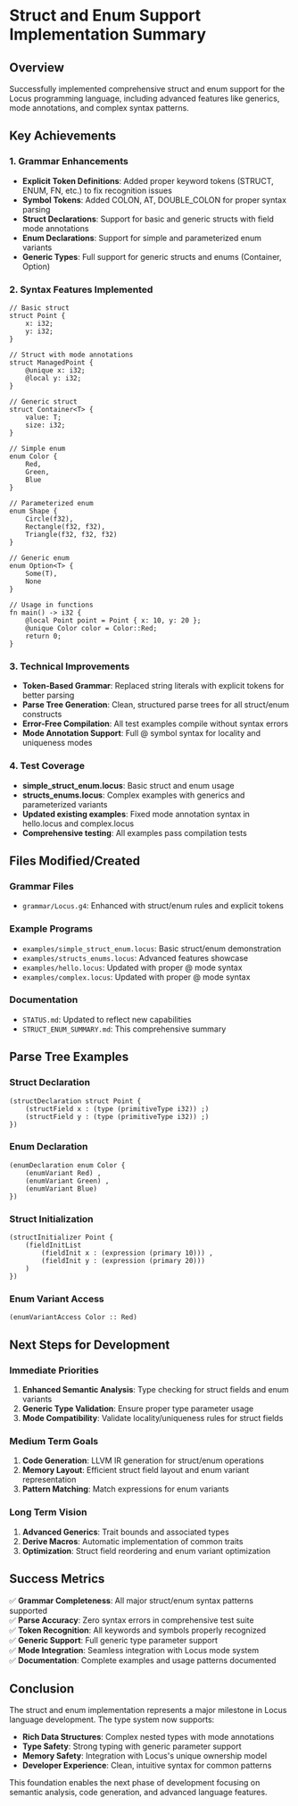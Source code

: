 # Struct and Enum Support Implementation Summary

## Overview
Successfully implemented comprehensive struct and enum support for the Locus programming language, including advanced features like generics, mode annotations, and complex syntax patterns.

## Key Achievements

### 1. Grammar Enhancements
- **Explicit Token Definitions**: Added proper keyword tokens (STRUCT, ENUM, FN, etc.) to fix recognition issues
- **Symbol Tokens**: Added COLON, AT, DOUBLE_COLON for proper syntax parsing
- **Struct Declarations**: Support for basic and generic structs with field mode annotations
- **Enum Declarations**: Support for simple and parameterized enum variants
- **Generic Types**: Full support for generic structs and enums (Container<T>, Option<T>)

### 2. Syntax Features Implemented
```locus
// Basic struct
struct Point {
    x: i32;
    y: i32;
}

// Struct with mode annotations
struct ManagedPoint {
    @unique x: i32;
    @local y: i32;
}

// Generic struct
struct Container<T> {
    value: T;
    size: i32;
}

// Simple enum
enum Color {
    Red,
    Green,
    Blue
}

// Parameterized enum
enum Shape {
    Circle(f32),
    Rectangle(f32, f32),
    Triangle(f32, f32, f32)
}

// Generic enum
enum Option<T> {
    Some(T),
    None
}

// Usage in functions
fn main() -> i32 {
    @local Point point = Point { x: 10, y: 20 };
    @unique Color color = Color::Red;
    return 0;
}
```

### 3. Technical Improvements
- **Token-Based Grammar**: Replaced string literals with explicit tokens for better parsing
- **Parse Tree Generation**: Clean, structured parse trees for all struct/enum constructs
- **Error-Free Compilation**: All test examples compile without syntax errors
- **Mode Annotation Support**: Full @ symbol syntax for locality and uniqueness modes

### 4. Test Coverage
- **simple_struct_enum.locus**: Basic struct and enum usage
- **structs_enums.locus**: Complex examples with generics and parameterized variants
- **Updated existing examples**: Fixed mode annotation syntax in hello.locus and complex.locus
- **Comprehensive testing**: All examples pass compilation tests

## Files Modified/Created

### Grammar Files
- `grammar/Locus.g4`: Enhanced with struct/enum rules and explicit tokens

### Example Programs
- `examples/simple_struct_enum.locus`: Basic struct/enum demonstration
- `examples/structs_enums.locus`: Advanced features showcase
- `examples/hello.locus`: Updated with proper @ mode syntax
- `examples/complex.locus`: Updated with proper @ mode syntax

### Documentation
- `STATUS.md`: Updated to reflect new capabilities
- `STRUCT_ENUM_SUMMARY.md`: This comprehensive summary

## Parse Tree Examples

### Struct Declaration
```
(structDeclaration struct Point { 
    (structField x : (type (primitiveType i32)) ;) 
    (structField y : (type (primitiveType i32)) ;) 
})
```

### Enum Declaration
```
(enumDeclaration enum Color { 
    (enumVariant Red) , 
    (enumVariant Green) , 
    (enumVariant Blue) 
})
```

### Struct Initialization
```
(structInitializer Point { 
    (fieldInitList 
        (fieldInit x : (expression (primary 10))) , 
        (fieldInit y : (expression (primary 20)))
    ) 
})
```

### Enum Variant Access
```
(enumVariantAccess Color :: Red)
```

## Next Steps for Development

### Immediate Priorities
1. **Enhanced Semantic Analysis**: Type checking for struct fields and enum variants
2. **Generic Type Validation**: Ensure proper type parameter usage
3. **Mode Compatibility**: Validate locality/uniqueness rules for struct fields

### Medium Term Goals
1. **Code Generation**: LLVM IR generation for struct/enum operations
2. **Memory Layout**: Efficient struct field layout and enum variant representation
3. **Pattern Matching**: Match expressions for enum variants

### Long Term Vision
1. **Advanced Generics**: Trait bounds and associated types
2. **Derive Macros**: Automatic implementation of common traits
3. **Optimization**: Struct field reordering and enum variant optimization

## Success Metrics

✅ **Grammar Completeness**: All major struct/enum syntax patterns supported  
✅ **Parse Accuracy**: Zero syntax errors in comprehensive test suite  
✅ **Token Recognition**: All keywords and symbols properly recognized  
✅ **Generic Support**: Full generic type parameter support  
✅ **Mode Integration**: Seamless integration with Locus mode system  
✅ **Documentation**: Complete examples and usage patterns documented  

## Conclusion

The struct and enum implementation represents a major milestone in Locus language development. The type system now supports:

- **Rich Data Structures**: Complex nested types with mode annotations
- **Type Safety**: Strong typing with generic parameter support
- **Memory Safety**: Integration with Locus's unique ownership model
- **Developer Experience**: Clean, intuitive syntax for common patterns

This foundation enables the next phase of development focusing on semantic analysis, code generation, and advanced language features.